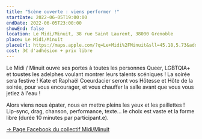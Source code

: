 ```yaml
---
title: "Scène ouverte : viens performer !"
startDate: 2022-06-05T19:00:00
endDate: 2022-06-05T23:00:00
showEnd: false
location: Le Midi/Minuit, 38 rue Saint Laurent, 38000 Grenoble
place: Le Midi/Minuit
placeUrl: https://maps.apple.com/?q=Le+Midi%2FMinuit&sll=45.18,5.73&address=38+rue+Saint+Laurent
cost: 3€ d'adhésion + prix libre
---
```


Le Midi / Minuit ouvre ses portes à toutes les personnes Queer, LGBTQIA+ et toustes les adelphes voulant montrer leurs talents scéniques ! La soirée sera festive ! Kate et Raphaël Coeurdacier seront vos Hôtesse et Hôte de la soirée, pour vous encourager, et vous chauffer la salle avant que vous vous jetiez à l'eau !

Alors viens nous épater, nous en mettre pleins les yeux et les paillettes ! Lip-sync, drag, chanson, performance, texte… le choix est vaste et la forme libre (durée 10 minutes par participant.e).

[→ Page Facebook du collectif Midi/Minuit](https://www.facebook.com/collectifmidiminuit/)
